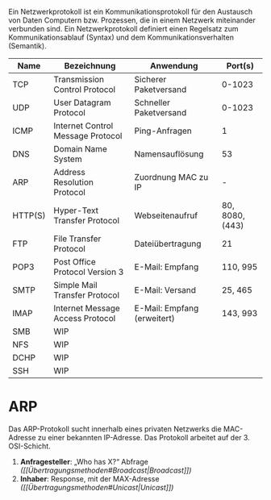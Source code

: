 Ein Netzwerkprotokoll ist ein Kommunikationsprotokoll für den Austausch von Daten Computern bzw. Prozessen, die in einem Netzwerk miteinander verbunden sind. Ein Netzwerkprotokoll definiert einen Regelsatz zum Kommunikationsablauf (Syntax) und dem Kommunikationsverhalten (Semantik).

| Name    | Bezeichnung                       | Anwendung                   | Port(s)         |
| ------- | --------------------------------- | --------------------------- | --------------- |
| TCP     | Transmission Control Protocol     | Sicherer Paketversand       | 0-1023          |
| UDP     | User Datagram Protocol            | Schneller Paketversand      | 0-1023          |
| ICMP    | Internet Control Message Protocol | Ping-Anfragen               | 1               |
| DNS     | Domain Name System                | Namensauflösung             | 53              |
| ARP     | Address Resolution Protocol       | Zuordnung MAC zu IP         | -               |
| HTTP(S) | Hyper-Text Transfer Protocol      | Webseitenaufruf             | 80, 8080, (443) |
| FTP     | File Transfer Protocol            | Dateiübertragung            | 21              |
| POP3    | Post Office Protocol Version 3    | E-Mail: Empfang             | 110, 995        |
| SMTP    | Simple Mail Transfer Protocol     | E-Mail: Versand             | 25, 465         |
| IMAP    | Internet Message Access Protocol  | E-Mail: Empfang (erweitert) | 143, 993        |
| SMB     | WIP                               |                             |                 |
| NFS     | WIP                               |                             |                 |
| DCHP    | WIP                               |                             |                 |
| SSH     | WIP                               |                             |                 |

# ARP
Das ARP-Protokoll sucht innerhalb eines privaten Netzwerks die MAC-Adresse zu einer bekannten IP-Adresse. Das Protokoll arbeitet auf der 3. OSI-Schicht.

1. **Anfragesteller**: „Who has X?“ Abfrage *([[Übertragungsmethoden#Broadcast|Broadcast]])*
2. **Inhaber**: Response, mit der MAX-Adresse *([[Übertragungsmethoden#Unicast|Unicast]])*

